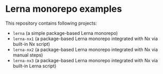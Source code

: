 # Lerna monorepo examples

This repository contains following projects:

- `lerna` (a simple package-based Lerna monorepo)
- `lerna-nx1` (a package-based Lerna monorepo integrated with Nx via built-in Nx script)
- `lerna-nx2` (a package-based Lerna monorepo integrated with Nx via manual steps)
- `lerna-nx3` (a package-based Lerna monorepo integrated with Nx via built-in Lerna script)
